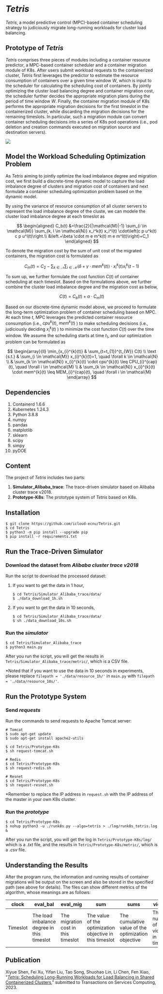 # ***Tetris***
*Tetris*, a model predictive control (MPC)-based container scheduling strategy to judiciously migrate long-running workloads for cluster load balancing.


## Prototype of *Tetris*
*Tetris* comprises three pieces of modules including a container resource predictor, a MPC-based container scheduler and a container migration module of K8s. After users submit workload requests to the containerized cluster, *Tetris* first leverages the predictor to estimate the resource consumption of containers over a given time window $W$, which is input to the scheduler for calculating the scheduling cost of containers. By jointly optimizing the cluster load balancing degree and container migration cost, the scheduler further decides the appropriate migration plans during the period of time window $W$. Finally, the container migration module of K8s performs the appropriate migration decisions for the first timeslot in the containerized cluster, while discarding the migration decisions for the remaining timeslots. In particular, such a migration module can convert container scheduling decisions into a series of K8s pod operations (i.e., pod deletion and creation commands executed on migration source and destination servers).

![](images/prototype.png)


## Model the Workload Scheduling Optimization Problem
As *Tetris* aiming to jointly optimize the load imbalance degree and migration cost, we first build a discrete-time dynamic model to capture the load imbalance degree of clusters and migration cost of containers and next formulate a container scheduling optimization problem based on the dynamic model.

By using the variance of resource consumption of all cluster servers to represent the load imbalance degree of the cluste, we can modele the cluster load imbalance degree at each timeslot as

$$
\begin{aligned}
C_b(t) &=\frac{2}{|\mathcal{M}|-1} \sum_{i \in \mathcal{M}} \sum_{k, l \in \mathcal{N}} x_i^k(t) x_i^l(t) \cdot\left(c p u^k(t) c p u^l(t)\right.\\
&\left.+\beta \cdot m e m^k(t) m e m^l(t)\right)+C_1
\end{aligned}
$$

To denote the migration cost by the sum of unit cost of the migrated containers, the migration cost is formulated as

$$
C_m(t)=C_2-\sum_{k \in \mathcal{N}} \sum_{i \in \mathcal{M}}\left(\delta+\gamma \cdot m e m^k(t)\right) \cdot x_i^k(t) x_i^k(t-1)
$$

To sum up, we further formulate the cost function $C(t)$ of container scheduling at each timeslot. Based on the formulations above, we further combine the cluster load imbalance degree and the migration cost as below,

$$
C(t)=C_b(t)+\alpha \cdot C_m(t)
$$

Based on our discrete-time dynamic model above, we proceed to formulate the long-term optimization problem of container scheduling based on MPC. At each time 
$t$, MPC leverages the predicted container resource consumption (i.e., 
$cpu^{k}(t)$, $mem^{k}(t)$
) to make scheduling decisions (i.e., judiciously deciding 
$x_{i}^{k}(t)$
) to minimize the cost function 
$C(t)$ over the time window. We assume the scheduling starts at time 
$t_{1}$, and our optimization problem can be formulated as

$$
\begin{array}{ll}
\min_{x_{i}^{k}(t)} & \sum_{t=t_{1}}^{t_{W}} C(t) \\
\text {s.t.} & \sum_{i \in \mathcal{M}} x_{i}^{k}(t)=1, \quad \forall k \in \mathcal{N} \\    
& \sum_{k \in \mathcal{N}} x_{i}^{k}(t) \cdot cpu^{k}(t) \leq CPU_{i}^{cap}(t), \quad \forall i \in \mathcal{M} \\   
& \sum_{k \in \mathcal{N}} x_{i}^{k}(t) \cdot mem^{k}(t) \leq MEM_{i}^{cap}(t), \quad \forall i \in \mathcal{M}
\end{array}
$$


## Dependencies
1. Containerd 1.6.6
2. Kubernetes 1.24.3
3. Python 3.8.8
4. numpy
5. pandas
6. matplotlib
7. sklearn
8. scipy
9.  simpy
10. pyDOE


## Content
The project of *Tetris* includes two parts:
1. **Simulator_Alibaba_trace**: The trace-driven simulator based on Alibaba cluster trace v2018.
2. **Prototype-K8s**: The prototype system of *Tetris* based on K8s.


## Installation
```
$ git clone https://github.com/icloud-ecnu/Tetris.git
$ cd Tetris
$ python3 -m pip install --upgrade pip
$ pip install -r requirements.txt
```


## Run the Trace-Driven Simulator
### Download the dataset from ***Alibaba cluster trace v2018***
Run the script to download the processed dataset:
1. If you want to get the data in 1 hour,
    ```
    $ cd Tetris/Simulator_Alibaba_trace/data/
    $ ./data_download_1h.sh
    ```

2. If you want to get the data in 10 seconds,
    ```
    $ cd Tetris/Simulator_Alibaba_trace/data/
    $ sh ./data_download_10s.sh
    ```


[//]: #仿真
### Run the ***simulator***
```
$ cd Tetris/Simulator_Alibaba_trace
$ python3 main.py
```

After you run the script, you will get the results in ```Tetris/Simulator_Alibaba_trace/metric/```, which is a CSV file. 

*Noted that if you want to use the data in 10 seconds in experiments, please replace ```filepath = './data/resource_1h/'``` in ```main.py``` with ```filepath = './data/resource_10s/'```.


[//]: #原型
## Run the Prototype System
### Send ***requests***
Run the commands to send requests to Apache Tomcat server:
```
# Tomcat
$ sudo apt-get update
$ sudo apt-get install apache2-utils

$ cd Tetris/Prototype-K8s
$ sh request-tomcat.sh

# Redis
$ cd Tetris/Prototype-K8s
$ sh request-redis.sh

# Resnet
$ cd Tetris/Prototype-K8s
$ sh request-resnet.sh
```
*Remember to replace the IP address in ```request.sh``` with the IP address of the master in your own K8s cluster.

### Run the ***prototype***
```
$ cd Tetris/Prototype-K8s
$ nohup python3 -u ./runk8s.py --algo=tetris > ./log/runk8s_tetris.log &
```

After you run the script, you will get the log in ```Tetris/Prototype-K8s/log/``` which is a *.txt* file, and the results in ```Tetris/Prototype-K8s/metric/```, which is a *.csv* file. 


## Understanding the Results
After the program runs, the information and running results of container migrations will be output on the screen and also be stored in the specified path (see above for details). The files can show different metrics of the algorithm, whose meanings are as follows:

| clock | eval_bal | eval_mig | sum | sums | violation |
| ----- | -------- | -------- | --- | ---- | --------- |
| Timeslot | The load imbalance degree in this timeslot | The migration cost in this timeslot | The value of the optimization objective in this timeslot | The cumulative value of the optimization objective | The number of SLO violations in this timeslot |


## Publication
Xiyue Shen, Fei Xu, Yifan Liu, Tao Song, Shuohao Lin, Li Chen, Fen Xiao, "[*Tetris*: Scheduling Long-Running Workloads for Load Balancing in Shared Containerized Clusters](https://github.com/icloud-ecnu/Tetris/raw/main/pdf/main.pdf)," submitted to Transactions on Services Computing, 2023.
